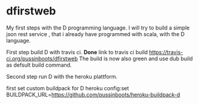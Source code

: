 dfirstweb
=========

My first steps with the D programming language. I will try to build a simple json rest service
, that i already have programmed with scala, with the D language.

First step build D with travis ci.
<b>Done</b> link to travis ci build https://travis-ci.org/pussinboots/dfirstweb
The build is now also green and use
    dub build
as defsult build command.

Second step run D with the heroku plattform.

first set custom buildpack for D heroku config:set BUILDPACK_URL=https://github.com/pussinboots/heroku-buildpack-d
